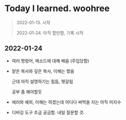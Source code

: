 # Today I learned. woohree

> 2022-01-13. 시작
>
> 2022-01-24. 아직 할만함, 기록 시작

## 2022-01-24

- 여러 명령어, 메소드에 대해 배움 (주입당함)

- 얕은 복사와 깊은 복사, 이해는 했음

  근데 아직 설명하기는 힘듬, 헷갈림

  공부 좀 해야할듯

- 에러와 예외, 이해는 하겠는데 어디다 써먹을 지는 아직 미지수

- 디버깅 도구 조금 궁금함. 내일 질문할 것.